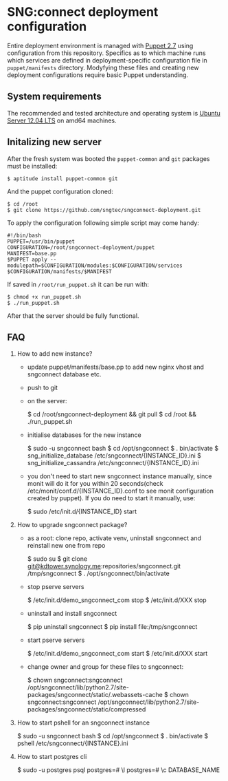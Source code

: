 SNG:connect deployment configuration
====================================

Entire deployment environment is managed with
[Puppet 2.7](http://docs.puppetlabs.com/puppet/2.7/reference/) using
configuration from this repository. Specifics as to which machine runs which
services are defined in deployment-specific configuration file in
`puppet/manifests` directory. Modyfying these files and creating new deployment
configurations require basic Puppet understanding.

System requirements
-------------------

The recommended and tested architecture and operating system is
[Ubuntu Server 12.04 LTS](http://releases.ubuntu.com/precise/) on amd64
machines.

Initalizing new server
----------------------

After the fresh system was booted the `puppet-common` and `git` packages must
be installed:

    $ aptitude install puppet-common git

And the puppet configuration cloned:

    $ cd /root
    $ git clone https://github.com/sngtec/sngconnect-deployment.git

To apply the configuration following simple script may come handy:

    #!/bin/bash
    PUPPET=/usr/bin/puppet
    CONFIGURATION=/root/sngconnect-deployment/puppet
    MANIFEST=base.pp
    $PUPPET apply --modulepath=$CONFIGURATION/modules:$CONFIGURATION/services $CONFIGURATION/manifests/$MANIFEST

If saved in `/root/run_puppet.sh` it can be run with:

    $ chmod +x run_puppet.sh
    $ ./run_puppet.sh

After that the server should be fully functional.

FAQ
---

1. How to add new instance?

    - update puppet/manifests/base.pp to add new nginx vhost and sngconnect
      database etc.
    - push to git
    - on the server:

        $ cd /root/sngconnect-deployment && git pull
        $ cd /root && ./run_puppet.sh

    - initialise databases for the new instance

        $ sudo -u sngconnect bash
        $ cd /opt/sngconnect
        $ . bin/activate
        $ sng_initialize_database /etc/sngconnect/{INSTANCE_ID}.ini
        $ sng_initialize_cassandra /etc/sngconnect/{INSTANCE_ID}.ini

    - you don't need to start new sngconnect instance manually, since monit
      will do it for you within 20 seconds(check
      /etc/monit/conf.d/{INSTANCE_ID}.conf to see monit configuration created
      by puppet). If you do need to start it manually, use:

        $ sudo /etc/init.d/{INSTANCE_ID} start

2. How to upgrade sngconnect package?

    - as a root: clone repo, activate venv,
      uninstall sngconnect and reinstall new one from repo

        $ sudo su
        $ git clone git@kdtower.synology.me:repositories/sngconnect.git /tmp/sngconnect
        $ . /opt/sngconnect/bin/activate

    - stop pserve servers

        $ /etc/init.d/demo_sngconnect_com stop
        $ /etc/init.d/XXX stop

    - uninstall and install sngconnect

        $ pip uninstall sngconnect
        $ pip install file:/tmp/sngconnect

    - start pserve servers

        $ /etc/init.d/demo_sngconnect_com start
        $ /etc/init.d/XXX start

    - change owner and group for these files to sngconnect:

        $ chown sngconnect:sngconnect /opt/sngconnect/lib/python2.7/site-packages/sngconnect/static/.webassets-cache
        $ chown sngconnect:sngconnect /opt/sngconnect/lib/python2.7/site-packages/sngconnect/static/compressed

3. How to start pshell for an sngconnect instance

    $ sudo -u sngconnect bash
    $ cd /opt/sngconnect
    $ . bin/activate
    $ pshell /etc/sngconnect/{INSTANCE}.ini

4. How to start postgres cli

   $ sudo -u postgres psql
   postgres=# \l
   postgres=# \c DATABASE_NAME
